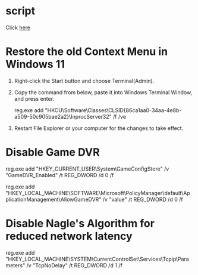 # script

Click [here](https://github.com/tu-nguyen/dotfiles/blob/main/setup/registry/registry_script.ps1)

# Restore the old Context Menu in Windows 11

1. Right-click the Start button and choose Terminal(Admin).

2. Copy the command from below, paste it into Windows Terminal Window, and press enter.

    reg.exe add "HKCU\Software\Classes\CLSID\{86ca1aa0-34aa-4e8b-a509-50c905bae2a2}\InprocServer32" /f /ve

3. Restart File Explorer or your computer for the changes to take effect.

# Disable Game DVR

reg.exe add "HKEY_CURRENT_USER\System\GameConfigStore" /v "GameDVR_Enabled" /t REG_DWORD /d 0 /f

reg.exe add "HKEY_LOCAL_MACHINE\SOFTWARE\Microsoft\PolicyManager\default\ApplicationManagement\AllowGameDVR" /v "value" /t REG_DWORD /d 0 /f

# Disable Nagle's Algorithm for reduced network latency

reg.exe add "HKEY_LOCAL_MACHINE\SYSTEM\CurrentControlSet\Services\Tcpip\Parameters" /v "TcpNoDelay" /t REG_DWORD /d 1 /f
